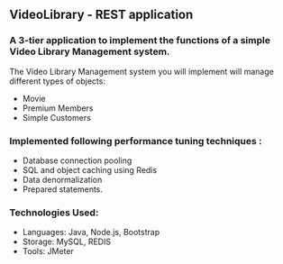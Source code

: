 ## VideoLibrary - REST application

### A 3-tier application to implement the functions of a simple Video Library Management system.

The Video Library Management system you will implement will manage different types of objects:
- Movie
- Premium Members
- Simple Customers


### Implemented following performance tuning techniques : 
- Database connection pooling
- SQL and object caching using Redis 
- Data denormalization
- Prepared statements.


### Technologies Used:
- Languages: Java, Node.js, Bootstrap
- Storage: MySQL, REDIS
- Tools: JMeter
